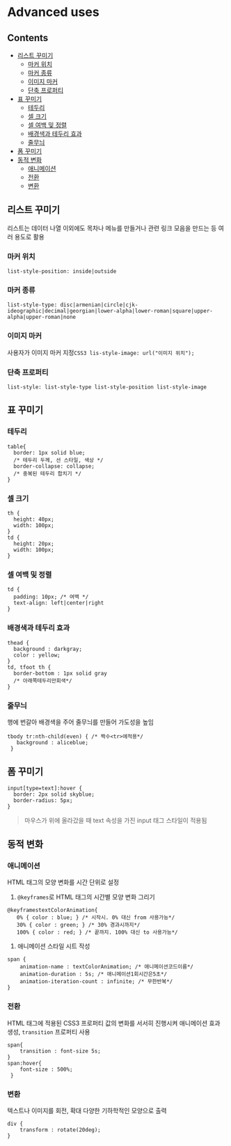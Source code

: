 Advanced uses
=============

Contents
--------

-	[리스트 꾸미기](#리스트-꾸미기)
	-	[마커 위치](#마커-위치)
	-	[마커 종류](#마커-종류)
	-	[이미지 마커](#이미지-마커)
	-	[단축 프로퍼티](#단축-프로퍼티)
-	[표 꾸미기](#표-꾸미기)
	-	[테두리](#테두리)
	-	[셀 크기](#셀-크기)
	-	[셀 여백 및 정렬](#셀-여백-및-정렬)
	-	[배경색과 테두리 효과](#배경색과-테두리-효과)
	-	[줄무늬](#줄무늬)
-	[폼 꾸미기](#폼-꾸미기)
-	[동적 변화](#동적-변화)
	-	[애니메이션](#애니메이션)
	-	[전환](#전환)
	-	[변환](#변환)

리스트 꾸미기
-------------

리스트는 데이터 나열 이외에도 목차나 메뉴를 만들거나 관련 링크 모음을 만드는 등 여러 용도로 활용

### 마커 위치

```css3
list-style-position: inside|outside
```

### 마커 종류

```css3
list-style-type: disc|armenian|circle|cjk-ideographic|decimal|georgian|lower-alpha|lower-roman|square|upper-alpha|upper-roman|none
```

### 이미지 마커

사용자가 이미지 마커 지정`CSS3
lis-style-image: url("이미지 위치");
`

### 단축 프로퍼티

```css3
list-style: list-style-type list-style-position list-style-image
```

표 꾸미기
---------

### 테두리

```css3
table{
  border: 1px solid blue;
  /* 테두리 두께, 선 스타일, 색상 */
  border-collapse: collapse;
  /* 중복된 테두리 합치기 */
}
```

### 셀 크기

```css3
th {
  height: 40px;
  width: 100px;
}
td {
  height: 20px;
  width: 100px;
}
```

### 셀 여백 및 정렬

```css3
td {
  padding: 10px; /* 여백 */
  text-align: left|center|right
}
```

### 배경색과 테두리 효과

```CSS3
thead {
  background : darkgray;
  color : yellow;
}
td, tfoot th {
  border-bottom : 1px solid gray
  /* 아래쪽테두리만회색*/
}
```

### 줄무늬

행에 번갈아 배경색을 주어 줄무늬를 만들어 가도성을 높임

```css3
tbody tr:nth-child(even) { /* 짝수<tr>에적용*/
   background : aliceblue;
 }
```

폼 꾸미기
---------

```css3
input[type=text]:hover {
  border: 2px solid skyblue;
  border-radius: 5px;
}
```

> 마우스가 위에 올라갔을 때 text 속성을 가진 input 태그 스타일이 적용됨

동적 변화
---------

### 애니메이션

HTML 태그의 모양 변화를 시간 단위로 설정

1.	`@keyframes`로 HTML 태그의 시간별 모양 변화 그리기

```css3
@keyframestextColorAnimation{
   0% { color : blue; } /* 시작시. 0% 대신 from 사용가능*/
   30% { color : green; } /* 30% 경과시까지*/
   100% { color : red; } /* 끝까지. 100% 대신 to 사용가능*/
```

1.	애니메이션 스타일 시트 작성

```CSS3
span {
	animation-name : textColorAnimation; /* 애니메이션코드이름*/
	animation-duration : 5s; /* 애니메이션1회시간은5초*/
	animation-iteration-count : infinite; /* 무한반복*/
}
```

### 전환

HTML 태그에 적용된 CSS3 프로퍼티 값의 변화를 서서히 진행시켜 애니메이션 효과 생성, `transition` 프로퍼티 사용

```CSS3
span{
	transition : font-size 5s;
}
span:hover{
	font-size : 500%;
 }
```

### 변환

텍스트나 이미지를 회전, 확대 다양한 기하학적인 모양으로 출력

```CSS3
div {
	transform : rotate(20deg);
}
```
